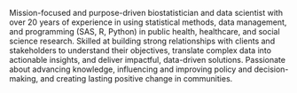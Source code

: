 Mission-focused and purpose-driven biostatistician and data scientist with over 20 years of experience in using statistical methods, data management, and programming (SAS, R, Python) in public health, healthcare, and social science research. Skilled at building strong relationships with clients and stakeholders to understand their objectives, translate complex data into actionable insights, and deliver impactful, data-driven solutions. Passionate about advancing knowledge, influencing and improving policy and decision-making, and creating lasting positive change in communities.
